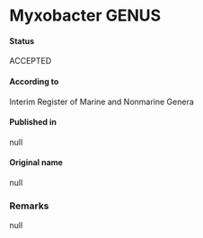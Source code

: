 Myxobacter GENUS
=======

#### Status
ACCEPTED

#### According to
Interim Register of Marine and Nonmarine Genera

#### Published in
null

#### Original name
null

### Remarks
null